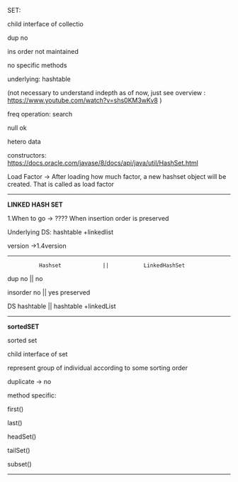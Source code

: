 SET:

child interface of collectio 

dup no

ins order not maintained

no specific methods

underlying: hashtable

(not necessary to understand indepth as of now, just see overview : https://www.youtube.com/watch?v=shs0KM3wKv8  )

freq operation: search

null ok

hetero data

constructors: https://docs.oracle.com/javase/8/docs/api/java/util/HashSet.html

Load Factor -> After loading how much factor, a new hashset object will be created. That is called as load factor

---------------------------------------------------
**LINKED HASH SET**

1.When to go -> ????    When insertion order is preserved

Underlying DS: hashtable +linkedlist

version ->1.4version 

----------------------

	          Hashset		      ||           LinkedHashSet
            
  dup                  no 		    	||             no 
 
  insorder            no            ||             yes preserved 
  
  DS                hashtable       ||         hashtable +linkedList

---------------------------------------------------------


**sortedSET**


sorted set

child interface of set

represent group of individual according to some sorting order 

duplicate -> no

method specific:

first()

last()

headSet()

tailSet()

subset()

-----------------------------
